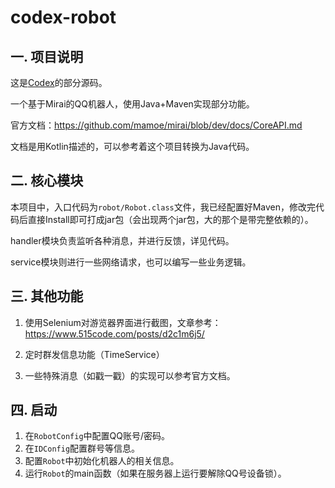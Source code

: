 # codex-robot
## 一. 项目说明

这是[Codex](https://www.515code.com/codex/)的部分源码。

一个基于Mirai的QQ机器人，使用Java+Maven实现部分功能。

官方文档：https://github.com/mamoe/mirai/blob/dev/docs/CoreAPI.md

文档是用Kotlin描述的，可以参考着这个项目转换为Java代码。

## 二. 核心模块

本项目中，入口代码为`robot/Robot.class`文件，我已经配置好Maven，修改完代码后直接Install即可打成jar包（会出现两个jar包，大的那个是带完整依赖的）。

handler模块负责监听各种消息，并进行反馈，详见代码。

service模块则进行一些网络请求，也可以编写一些业务逻辑。

## 三. 其他功能

1. 使用Selenium对游览器界面进行截图，文章参考：https://www.515code.com/posts/d2c1m6j5/

2. 定时群发信息功能（TimeService）

3. 一些特殊消息（如戳一戳）的实现可以参考官方文档。

## 四. 启动

1. 在`RobotConfig`中配置QQ账号/密码。
2. 在`IDConfig`配置群号等信息。
3. 配置`Robot`中初始化机器人的相关信息。
4. 运行`Robot`的main函数（如果在服务器上运行要解除QQ号设备锁）。

